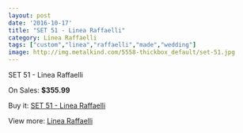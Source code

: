 ```yaml
---
layout: post
date: '2016-10-17'
title: "SET 51 - Linea Raffaelli"
category: Linea Raffaelli
tags: ["custom","linea","raffaelli","made","wedding"]
image: http://img.metalkind.com/5558-thickbox_default/set-51.jpg
---
```

SET 51 - Linea Raffaelli

On Sales: **$355.99**
<a href="https://www.metalkind.com/en/linea-raffaelli/2491-set-51.html"><amp-img layout="responsive" width="600" height="600" src="//img.metalkind.com/5558-thickbox_default/set-51.jpg" alt="SET 51 - Linea Raffaelli 0" /></a>
<a href="https://www.metalkind.com/en/linea-raffaelli/2491-set-51.html"><amp-img layout="responsive" width="600" height="600" src="//img.metalkind.com/5559-thickbox_default/set-51.jpg" alt="SET 51 - Linea Raffaelli 1" /></a>

Buy it: [SET 51 - Linea Raffaelli](https://www.metalkind.com/en/linea-raffaelli/2491-set-51.html "SET 51 - Linea Raffaelli")

View more: [Linea Raffaelli](https://www.metalkind.com/en/78-linea-raffaelli "Linea Raffaelli")
